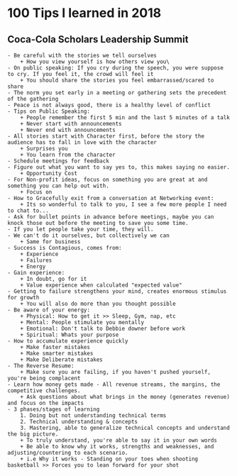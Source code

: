 # 100 Tips I learned in 2018

## Coca-Cola Scholars Leadership Summit
	- Be careful with the stories we tell ourselves
		+ How you view yourself is how others view you\
	- On public speaking: If you cry during the speech, you were suppose to cry. If you feel it, the crowd will feel it
		+ You should share the stories you feel embarrassed/scared to share
	- The norm you set early in a meeting or gathering sets the precedent of the gathering
	- Peace is not always good, there is a healthy level of conflict
	- Tips on Public Speaking:
		+ People remember the first 5 min and the last 5 minutes of a talk
		+ Never start with announcements
		+ Never end with announcements
	- All stories start with Character first, before the story the audience has to fall in love with the character  
		+ Surprises you
		+ You learn from the character
	- Schedule meetings for feedback
	- Figure out what you want to say yes to, this makes saying no easier.
		+ Opportunity Cost
	- For Non-profit ideas, focus on something you are great at and something you can help out with.
		+ Focus on 
	- How to Gracefully exit from a conversation at Networking event:
		+ Its so wonderful to talk to you, I see a few more people I need to chat to...
	- Ask for bullet points in advance before meetings, maybe you can knock those out before the meeting to save you some time.
	- If you let people take your time, they will. 
	- We can't do it ourselves, but collectively we can
		+ Same for business
	- Success is Contagious, comes from:
		+ Experience
		+ Failures
		+ Energy
	- Gain experience:
		+ In doubt, go for it
		+ Value experience when calculated "expected value"	
	- Getting to failure strengthens your mind, creates enormous stimulus for growth
		+ You will also do more than you thought possible
	- Be aware of your energy:
		+ Physical: How to get it >> Sleep, Gym, nap, etc
		+ Mental: People stimulate you mentally
		+ Emotional: Don't talk to Debbie downer before work
		+ Spiritual: Whats your purpose
	- How to accumulate experience quickly
		+ Make faster mistakes
		+ Make smarter mistakes
		+ Make Deliberate mistakes
	- The Reverse Resume: 
		+ Make sure you are failing, if you haven't pushed yourself, you're being complacent
	- Learn how money gets made - All revenue streams, the margins, the competitive challenges. 
		+ Ask questions about what brings in the money (generates revenue) and focus on the impacts
	- 3 phases/stages of learning
		1. Doing but not understanding technical terms
		2. Technical understanding & concepts
		3. Mastering, able to generalize technical concepts and understand the big picture.
		+ To truly understand, you're able to say it in your own words
		+ Be able to know why it works, strengths and weaknesses, and adjusting/countering to each scenario.
		+ i.e Why it works - Standing on your toes when shooting basketball >> Forces you to lean forward for your shot